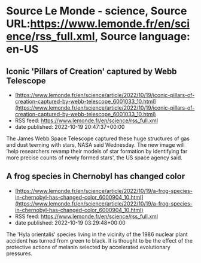 # Source Le Monde - science, Source URL:https://www.lemonde.fr/en/science/rss_full.xml, Source language: en-US

## Iconic 'Pillars of Creation' captured by Webb Telescope
 - [https://www.lemonde.fr/en/science/article/2022/10/19/iconic-pillars-of-creation-captured-by-webb-telescope_6001033_10.html](https://www.lemonde.fr/en/science/article/2022/10/19/iconic-pillars-of-creation-captured-by-webb-telescope_6001033_10.html)
 - RSS feed: https://www.lemonde.fr/en/science/rss_full.xml
 - date published: 2022-10-19 20:47:37+00:00

The James Webb Space Telescope captured these huge structures of gas and dust teeming with stars, NASA said Wednesday. The new image will 'help researchers revamp their models of star formation by identifying far more precise counts of newly formed stars', the US space agency said.

## A frog species in Chernobyl has changed color
 - [https://www.lemonde.fr/en/science/article/2022/10/19/a-frog-species-in-chernobyl-has-changed-color_6000904_10.html](https://www.lemonde.fr/en/science/article/2022/10/19/a-frog-species-in-chernobyl-has-changed-color_6000904_10.html)
 - RSS feed: https://www.lemonde.fr/en/science/rss_full.xml
 - date published: 2022-10-19 03:29:48+00:00

The 'Hyla orientalis' species living in the vicinity of the 1986 nuclear plant accident has turned from green to black. It is thought to be the effect of the protective actions of melanin selected by accelerated evolutionary pressures.
